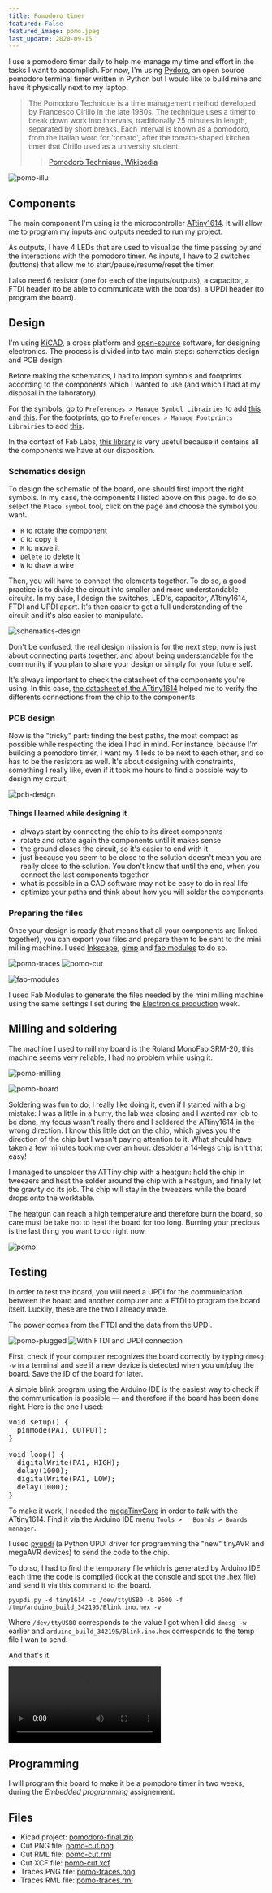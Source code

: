 ```yaml
---
title: Pomodoro timer
featured: False
featured_image: pomo.jpeg
last_update: 2020-09-15
---
```


I use a pomodoro timer daily to help me manage my time and effort in the tasks I want to accomplish. For now, I'm using [Pydoro](https://github.com/JaDogg/pydoro), an open source pomodoro terminal timer written in Python but I would like to build mine and have it physically next to my laptop.

> The Pomodoro Technique is a time management method developed by Francesco Cirillo in the late 1980s. The technique uses a timer to break down work into intervals, traditionally 25 minutes in length, separated by short breaks. Each interval is known as a pomodoro, from the Italian word for 'tomato', after the tomato-shaped kitchen timer that Cirillo used as a university student.
> > [Pomodoro Technique, Wikipedia](https://en.wikipedia.org/wiki/Pomodoro_Technique)

![pomo-illu](pomo-illu.png)

## Components

The main component I'm using is the microcontroller [ATtiny1614](https://www.microchip.com/wwwproducts/en/ATTINY1614). It will allow me to program my inputs and outputs needed to run my project.

As outputs, I have 4 LEDs that are used to visualize the time passing by and the interactions with the pomodoro timer.
As inputs, I have to 2 switches (buttons) that allow me to start/pause/resume/reset the timer.

I also need 6 resistor (one for each of the inputs/outputs), a capacitor, a FTDI header (to be able to communicate with the boards), a UPDI header (to program the board).


## Design

I'm using [KiCAD](https://kicad-pcb.org/), a cross platform and [open-source](https://gitlab.com/kicad) software, for designing electronics. The process is divided into two main steps: schematics design and PCB design.

Before making the schematics, I had to import symbols and footprints according to the components which I wanted to use (and which I had at my disposal in the laboratory).

For the symbols, go to `Preferences > Manage Symbol Librairies` to add [this](https://github.com/KiCad/kicad-symbols) and [this](https://kicad.github.io/symbols/MCU_Microchip_ATtiny). For the footprints, go to `Preferences > Manage Footprints Librairies` to add [this](https://github.com/KiCad/kicad-footprints).

In the context of Fab Labs, [this library](http://academany.fabcloud.io/fabacademy/2020/labs/barcelona/site/local/#material/extras/week06/assets/kicad_libraries.zip) is very useful because it contains all the components we have at our disposition.

### Schematics design

To design the schematic of the board, one should first import the right symbols. In my case, the components I listed above on this page. to do so, select the `Place symbol` tool, click on the page and choose the symbol you want.

- `R` to rotate the component
- `C` to copy it
- `M` to move it
- `Delete` to delete it
- `W` to draw a wire

Then, you will have to connect the elements together. To do so, a good practice is to divide the circuit into smaller and more understandable circuits. In my case, I design the switches, LED's, capacitor, ATtiny1614, FTDI and UPDI apart. It's then easier to get a full understanding of the circuit and it's also easier to manipulate.

![schematics-design](schematics-design.jpeg)

Don't be confused, the real design mission is for the next step, now is just about connecting parts together, and about being understandable for the community if you plan to share your design or simply for your future self.

It's always important to check the datasheet of the components you're using. In this case, [the datasheet of the ATtiny1614](http://ww1.microchip.com/downloads/en/DeviceDoc/ATtiny1614-DataSheet-DS40001995B.pdf) helped me to verify the differents connections from the chip to the components.


### PCB design

Now is the "tricky" part: finding the best paths, the most compact as possible while respecting the idea I had in mind. For instance, because I'm building a pomodoro timer, I want my 4 leds to be next to each other, and so has to be the resistors as well. It's about designing with constraints, something I really like, even if it took me hours to find a possible way to design my circuit.

![pcb-design](pcb-design.jpeg)


#### Things I learned while designing it

- always start by connecting the chip to its direct components
- rotate and rotate again the components until it makes sense
- the ground closes the circuit, so it's easier to end with it
- just because you seem to be close to the solution doesn't mean you are really close to the solution. You don't know that until the end, when you connect the last components together
- what is possible in a CAD software may not be easy to do in real life
- optimize your paths and think about how you will solder the  components


### Preparing the files

Once your design is ready (that means that all your components are linked together), you can export your files and prepare them to be sent to the mini milling machine. I used [Inkscape](https://inkscape.org/), [gimp](https://www.gimp.org/) and [fab modules](http://fabmodules.org/) to do so.

![pomo-traces](pomo-traces.png)
![pomo-cut](pomo-cut.png)

![fab-modules](fab-modules.jpeg)

I used Fab Modules to generate the files needed by the mini milling machine using the same settings I set during the [Electronics production](fabac-assignments-electronics-production.html) week.

## Milling and soldering

The machine I used to mill my board is the Roland MonoFab SRM-20, this machine seems very reliable, I had no problem while using it.

![pomo-milling](pomo-milling.jpeg)

![pomo-board](pomo-board.jpeg)

Soldering was fun to do, I really like doing it, even if I started with a big mistake: I was a little in a hurry, the lab was closing and I wanted my job to be done, my focus wasn't really there and I soldered the ATtiny1614 in the wrong direction. I know this little dot on the chip, which gives you the direction of the chip but I wasn't paying attention to it. What should have taken a few minutes took me over an hour: desolder a 14-legs chip isn't that easy!

I managed to unsolder the ATTiny chip with a heatgun: hold the chip in tweezers and heat the solder around the chip with a heatgun, and finally let the gravity do its job. The chip will stay in the tweezers while the board drops onto the worktable.

The heatgun can reach a high temperature and therefore burn the board, so care must be take not to heat the board for too long. Burning your precious is the last thing you want to do right now.

![pomo](pomo.jpeg)

## Testing

In order to test the board, you will need a UPDI for the communication between the board and another computer and a FTDI to program the board itself. Luckily, these are the two I already made.

The power comes from the FTDI and the data from the UPDI.


![pomo-plugged](pomo-plugged.jpeg)
![With FTDI and UPDI connection](pomo-connect.jpg)

First, check if your computer recognizes the board correctly by typing `dmesg -w` in a terminal and see if a new device is detected when you un/plug the board. Save the ID of the board for later.

A simple blink program using the Arduino IDE is the easiest way to check if the communication is possible — and therefore if the board has been done right. Here is the one I used:

<pre>
void setup() {
  pinMode(PA1, OUTPUT);
}

void loop() {
  digitalWrite(PA1, HIGH);
  delay(1000);
  digitalWrite(PA1, LOW);
  delay(1000);
}
</pre>

To make it work, I needed the [megaTinyCore](https://github.com/SpenceKonde/megaTinyCore) in order to *talk* with the ATtiny1614. Find it via the Arduino IDE menu `Tools >   Boards > Boards manager`.

I used [pyupdi](https://github.com/mraardvark/pyupdi) (a Python UPDI driver for programming the "new" tinyAVR and megaAVR devices) to send the code to the chip.

To do so, I had to find the temporary file which is generated by Arduino IDE each time the code is compiled (look at the console and spot the .hex file) and send it via this command to the board.

`pyupdi.py -d tiny1614 -c /dev/ttyUSB0 -b 9600 -f /tmp/arduino_build_342195/Blink.ino.hex -v`

Where `/dev/ttyUSB0` corresponds to the value I got when I did `dmesg -w` earlier and `arduino_build_342195/Blink.ino.hex` corresponds to the temp file I wan to send.

And that's it.

<video><source src="pomo-test.mp4"></video>

## Programming

I will program this board to make it be a pomodoro timer in two weeks, during the *Embedded programming* assignement.

## Files

- Kicad project: [pomodoro-final.zip](file:pomodoro-final.zip)
- Cut PNG file: [pomo-cut.png](file:pomo-cut.png)
- Cut RML file: [pomo-cut.rml](file:pomo-cut.rml)
- Cut XCF file: [pomo-cut.xcf](file:pomo-cut.xcf)
- Traces PNG file: [pomo-traces.png](file:pomo-traces.png)
- Traces RML file: [pomo-traces.rml](file:pomo-traces.rml)
